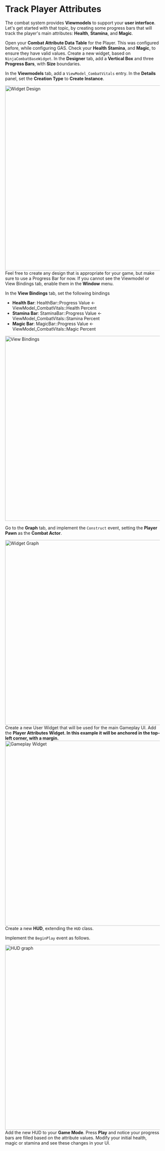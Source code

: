# Track Player Attributes
<secondary-label ref="guide"/>

The combat system provides **Viewmodels** to support your **user interface**. Let's get started with that topic, by
creating some progress bars that will track the player's main attributes: **Health**, **Stamina**, and **Magic**.

<procedure title="Review your Player Attributes" collapsible="true">
    <step>Open your <b>Combat Attribute Data Table</b> for the Player. This was configured before, while configuring GAS.</step>
    <step>Check your <b>Health</b> <b>Stamina</b>, and <b>Magic</b>, to ensure they have valid values.</step>
</procedure>

<procedure title="Create the Player Attributes Widget" collapsible="true">
    <step>Create a new widget, based on <code>NinjaCombatBaseWidget</code>.</step>
    <step>In the <b>Designer</b> tab, add a <b>Vertical Box</b> and three <b>Progress Bars</b>, with <b>Size</b> boundaries.</step>
    <step>
        <p>In the <b>Viewmodels</b> tab, add a <code>ViewModel_CombatVitals</code> entry. In the <b>Details</b> panel, set the <b>Creation Type</b> to <b>Create Instance</b>.</p>
        <img src="p02g03_widget_design.png" alt="Widget Design" thumbnail="true" border-effect="line" width="600"/>
        <tip>Feel free to create any design that is appropriate for your game, but make sure to use a Progress Bar for now.</tip>  
        <tip>If you cannot see the Viewmodel or View Bindings tab, enable them in the <b>Window</b> menu.</tip>
    </step>
    <step>
        <p>In the <b>View Bindings</b> tab, set the following bindings</p>
        <ul>
            <li><b>Health Bar</b>: HealthBar::Progress Value &larr; ViewModel_CombatVitals::Health Percent</li>
            <li><b>Stamina Bar</b>: StaminaBar::Progress Value &larr; ViewModel_CombatVitals::Stamina Percent</li>
            <li><b>Magic Bar</b>: MagicBar::Progress Value &larr; ViewModel_CombatVitals::Magic Percent</li>
        </ul>
        <img src="p02g03_view_bindings.png" alt="View Bindings" thumbnail="true" border-effect="line" width="600"/>
    </step>
    <step>
        <p>Go to the <b>Graph</b> tab, and implement the <code>Construct</code> event, setting the <b>Player Pawn</b> as the <b>Combat Actor</b>.</p>
        <img src="p02g03_player_widget_graph.png" alt="Widget Graph" thumbnail="true" border-effect="line" width="600"/>
    </step>
</procedure>

<procedure title="Create the Gameplay Widget" collapsible="true">
    <step>Create a new User Widget that will be used for the main Gameplay UI.</step>
    <step>Add the <b>Player Attributes Widget. In this example it will be anchored in the top-left corner, with a margin.</b></step>
    <img src="p02g03_gameplay_widget.png" alt="Gameplay Widget" thumbnail="true" border-effect="line" width="600"/>
</procedure>

<procedure title="Create the Player HUD" collapsible="true">
    <step>Create a new <b>HUD</b>, extending the <code>HUD</code> class.</step>
    <step>
        <p>Implement the <code>BeginPlay</code> event as follows.</p>
        <img src="p02g03_hud_graph.png" alt="HUD graph" thumbnail="true" border-effect="line" width="600"/>
    </step>
    <step>Add the new HUD to your <b>Game Mode</b>.</step>
</procedure>

<procedure title="Test Everything" collapsible="true">
    <step>Press <b>Play</b> and notice your progress bars are filled based on the attribute values.</step>
    <step>Modify your initial health, magic or stamina and see these changes in your UI.</step>
</procedure>